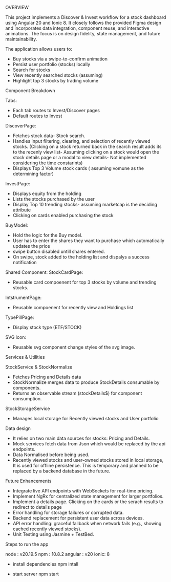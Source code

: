 OVERVIEW

This project implements a Discover & Invest workflow for a stock dashboard using Angular 20 and Ionic 8. It closely follows the provided Figma design and incorporates data integration, component reuse, and interactive animations. The focus is on design fidelity, state management, and future maintainability.

The application allows users to:
- Buy stocks via a swipe-to-confirm animation
- Persist user portfolio (stocks) locally
- Search for stocks
- View recently searched stocks (assuming)
- Highlight top 3 stocks by trading volume

Component Breakdown

Tabs:
- Each tab routes to Invest/Discover pages
- Default routes to Invest

DiscoverPage:
- Fetches stock data- Stock search.
- Handles input filtering, clearing, and selection of recently viewed stocks.
(Clicking on a stock returned back in the search result adds its to the recenly view list- Assuming clicking on a stock would open the stock details page or a modal to view details- Not implemented considering the time constarints)
- Displays Top 3 Volume stock cards ( assuming vomune as the determining factor)

InvestPage:
- Displays equity from the holding
- Lists the stocks purchased by the user
- Display Top 10 trending stocks- assuming marketcap is the deciding attribute
- Clicking on cards enabled purchasing the stock

BuyModel:
- Hold the logic for the Buy model.
- User has to enter the shares they want to purchase which automatically updates the price 
- swipe button disabled untill shares entered. 
- On swipe, stock added to the holding list and dispalys a success notification

Shared Component:
StockCardPage:
- Reusable card compoenent for top 3 stocks by volume and trending stocks.

IntstrumentPage:
- Reusable compoenent for recently view and Holdings list

TypePillPage:
- Display stock type (ETF/STOCK)

SVG icon:
- Reusable svg component change styles of the svg image.


Services & Utilities

StockService & StockNormalize
- Fetches Pricing and Details data
- StockNormalize merges data to produce StockDetails consumable by components.
- Returns an observable stream (stockDetails$) for component consumption.

StockStorageService
- Manages local storage for Recently viewed stocks and User portfolio 

Data design
- It relies on two main data sources for stocks: Pricing and Details.
- Mock services fetch data from Json which would be replaced by the api endpoints.
- Data Normalised before being used.
- Recently viewed stocks and user-owned stocks stored in local storage, It is used for offline persistence. This is temporary and planned to be replaced by a backend database in the future.

Future Enhancements
- Integrate live API endpoints with WebSockets for real-time pricing.
- Implement NgRx for centralized state management for larger portfolios.
- Implement a details page. Clicking on the cards or the serach results to redirect to details page
- Error handling for storage failures or corrupted data.
- Backend replacement for persistent user data across devices.
- API error handling: graceful fallback when network fails (e.g., showing cached recently viewed stocks).
- Unit Testing using Jasmine + TestBed.

Steps to run the app

node : v20.19.5
npm : 10.8.2
angular : v20
ionic: 8

- install dependencies
npm intall

- start server
npm start